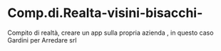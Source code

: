 # Comp.di.Realta-visini-bisacchi-
Compito di realtà, creare un app sulla propria azienda , in questo caso Gardini per Arredare srl
